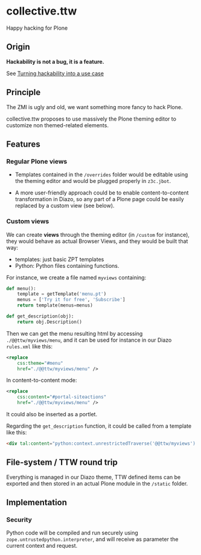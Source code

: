 # collective.ttw

Happy hacking for Plone

## Origin

**Hackability is not a bug, it is a feature.**

See [Turning hackability into a use case](http://makina-corpus.com/blog/metier/2015/turning-hackability-into-a-use-case)

## Principle

The ZMI is ugly and old, we want something more fancy to hack Plone.

collective.ttw proposes to use massively the Plone theming editor to customize non themed-related elements.

## Features

### Regular Plone views

- Templates contained in the `/overrides` folder would be editable using the theming editor and would be plugged properly in `z3c.jbot`.

- A more user-friendly approach could be to enable content-to-content transformation in Diazo, so any part of a Plone page could be easily replaced by a custom view (see below).

### Custom views

We can create **views** through the theming editor (in `/custom` for instance), they would behave as actual Browser Views, and they would be built that way:
- templates: just basic ZPT templates
- Python: Python files containing functions.

For instance, we create a file named `myviews` containing:
```python
def menu():
    template = getTemplate('menu.pt')
    menus = ['Try it for free', 'Subscribe']
    return template(menus=menus)

def get_description(obj):
    return obj.Description()
```

Then we can get the menu resulting html by accessing `./@@ttw/myviews/menu`, and it can be used for instance in our Diazo `rules.xml` like this:
```xml
<replace 
    css:theme="#menu"
    href="./@@ttw/myviews/menu" />
```
In content-to-content mode:
```xml
<replace 
    css:content="#portal-siteactions"
    href="./@@ttw/myviews/menu" />
```
It could also be inserted as a portlet.

Regarding the `get_description` function, it could be called from a template like this:
```html
<div tal:content="python:context.unrestrictedTraverse('@@ttw/myviews').get_description(context.news)" />
```

## File-system / TTW round trip

Everything is managed in our Diazo theme, TTW defined items can be exported and then stored in an actual Plone module in the `/static` folder.

## Implementation

### Security

Python code will be compiled and run securely using `zope.untrustedpython.interpreter`, and will receive as parameter the current context and request.
